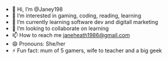 - 👋 Hi, I’m @Janey198
- 👀 I’m interested in gaming, coding, reading, learning
- 🌱 I’m currently learning software dev and digitall marketing
- 💞️ I’m looking to collaborate on learning
- 📫 How to reach me janeheath1986@gmail.com
- 😄 Pronouns: She/her
- ⚡ Fun fact: mum of 5 gamers, wife to teacher and a big geek

<!---
Janey198/Janey198 is a ✨ special ✨ repository because its `README.md` (this file) appears on your GitHub profile.
You can click the Preview link to take a look at your changes.
--->
